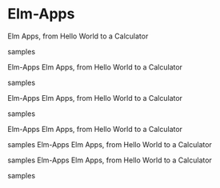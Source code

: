 # Elm-Apps
Elm Apps, from Hello World to a Calculator

samples

Elm-Apps
Elm Apps, from Hello World to a Calculator

samples




Elm-Apps
Elm Apps, from Hello World to a Calculator

samples


Elm-Apps
Elm Apps, from Hello World to a Calculator

samples
Elm-Apps
Elm Apps, from Hello World to a Calculator

samples
Elm-Apps
Elm Apps, from Hello World to a Calculator

samples
